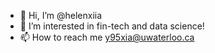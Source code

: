 - 👋 Hi, I’m @helenxiia
- 👀 I’m interested in fin-tech and data science!
- 📫 How to reach me y95xia@uwaterloo.ca

<!---
helenxiia/helenxiia is a ✨ special ✨ repository because its `README.md` (this file) appears on your GitHub profile.
You can click the Preview link to take a look at your changes.
--->
